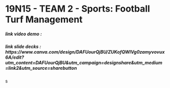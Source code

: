 # 19N15 - TEAM 2 - Sports: Football Turf Management
<h5>link video demo :  </h5>

<h5>link slide decks : https://www.canva.com/design/DAFUourQjBU/ZUKofQWlVg0zamyvovux6A/edit?utm_content=DAFUourQjBU&utm_campaign=designshare&utm_medium=link2&utm_source=sharebutton  </h5>s
